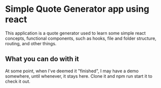 # Simple Quote Generator app using react

This application is a quote generator used to learn some simple react concepts, functional components, such as hooks, file and folder structure, routing, and other things.

## What you can do with it

At some point, when I've deemed it "finished", I may have a demo somewhere, until whenever, it stays here. Clone it and npm run start it to check it out.
